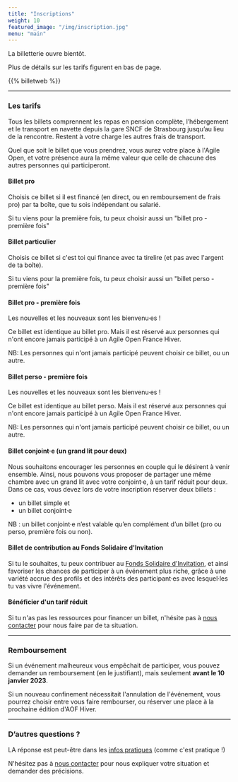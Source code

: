 ```yaml
---
title: "Inscriptions"
weight: 10
featured_image: "/img/inscription.jpg"
menu: "main"
---
```


La billetterie ouvre bientôt.

Plus de détails sur les tarifs figurent en bas de page.

{{% billetweb %}}

---

### Les tarifs

Tous les billets comprennent les repas en pension complète, l’hébergement et le
transport en navette depuis la gare SNCF de Strasbourg jusqu’au lieu de la
rencontre. Restent à votre charge les autres frais de transport.

Quel que soit le billet que vous prendrez, vous aurez votre place à l'Agile Open,
et votre présence aura la même valeur que celle de chacune des autres personnes
qui participeront.


#### Billet pro

Choisis ce billet si il est financé (en direct, ou en remboursement de frais pro) par ta boîte, que tu sois indépendant ou salarié.

Si tu viens pour la première fois, tu peux choisir aussi un "billet pro - première fois"

#### Billet particulier

Choisis ce billet si c'est toi qui finance avec ta tirelire (et pas avec l'argent de ta boîte).

Si tu viens pour la première fois, tu peux choisir aussi un "billet perso - première fois"

#### Billet pro - première fois

Les nouvelles et les nouveaux sont les bienvenu·es !

Ce billet est identique au billet pro. Mais il est réservé aux personnes qui
n'ont encore jamais participé à un Agile Open France Hiver.

NB: Les personnes qui n'ont jamais participé peuvent choisir ce billet,
ou un autre.

#### Billet perso - première fois

Les nouvelles et les nouveaux sont les bienvenu·es !

Ce billet est identique au billet perso. Mais il est réservé aux personnes qui
n'ont encore jamais participé à un Agile Open France Hiver.

NB: Les personnes qui n'ont jamais participé peuvent choisir ce billet,
ou un autre.

#### Billet conjoint·e (un grand lit pour deux)

Nous souhaitons encourager les personnes en couple qui le désirent à venir
ensemble. Ainsi, nous pouvons vous proposer de partager une même chambre avec
un grand lit avec votre conjoint·e, à un tarif réduit pour deux. Dans ce cas,
vous devez lors de votre inscription réserver deux billets :

- un billet simple et
- un billet conjoint·e

NB : un billet conjoint·e n’est valable qu’en complément d’un billet (pro ou perso, première fois ou non).

#### Billet de contribution au Fonds Solidaire d'Invitation 

Si tu le souhaites, tu peux contribuer au [Fonds Solidaire d'Invitation](/inviter/#cest-quoi-le-fonds-commun-dinvitation-), et ainsi favoriser les
chances de participer à un événement plus riche, grâce à une variété accrue des
profils et des intérêts des participant·es avec lesquel·les tu vas vivre l'événement.

#### Bénéficier d'un tarif réduit

Si tu n'as pas les ressources pour financer un billet, n'hésite pas à [nous
contacter](mailto:staff@agileopenfrance.com) pour nous faire par de ta
situation.

---

### Remboursement

Si un événement malheureux vous empêchait de participer, vous pouvez demander
un remboursement (en le justifiant), mais seulement **avant le 10 janvier
2023**.

Si un nouveau confinement nécessitait l'annulation de l'événement, vous pourrez
choisir entre vous faire rembourser, ou réserver une place à la prochaine
édition d'AOF Hiver.

---

### D’autres questions ?

LA réponse est peut-être dans les [infos pratiques](/pratique) (comme c'est pratique !)

N'hésitez pas à [nous contacter](staff-at-agileopenfrance-point-com) pour nous
expliquer votre situation et demander des précisions.
